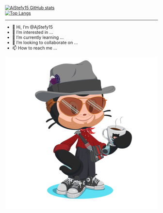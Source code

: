<a style="display: block" href="https://github.com/anuraghazra/github-readme-stats">
  <img align="center" src="https://github-readme-stats-sandy-theta.vercel.app/api?username=AjStefy15&count_private=true&show_icons=true&theme=holi&include_all_commits=true&cache=false" alt="AjStefy15 GitHub stats" />
</a>
<a style="display: block" href="https://github.com/anuraghazra/convoychat">
  <img align="center" src="https://github-readme-stats-sandy-theta.vercel.app/api/top-langs/?username=AjStefy15&theme=holi&layout=compact" alt="Top Langs" />
</a>

---

- 👋 Hi, I’m @AjStefy15                                                                                                                        
- 👀 I’m interested in ...
- 🌱 I’m currently learning ...
- 💞️ I’m looking to collaborate on ...
- 📫 How to reach me ...


![ My-awesome-Mona-The-Octocat](https://github.com/AjStefy15/My-awesome-Mona-The-Octocat/blob/32f055aac883fd00faa046c88b2cca247f6d4ce3/octocat-1704380347319.png)


<!---
AjStefy15/AjStefy15 is a ✨ special ✨ repository because its `README.md` (this file) appears on your GitHub profile.
You can click the Preview link to take a look at your changes.
--->
